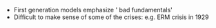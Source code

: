---
---

* First generation models emphasize ' bad fundamentals'
* Difficult to make sense of some of the crises: e.g. ERM crisis in 1929
